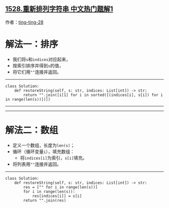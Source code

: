 ## [1528.重新排列字符串 中文热门题解1](https://leetcode.cn/problems/shuffle-string/solutions/100000/python3-liang-chong-jie-fa-by-ting-ting-28)

作者：[ting-ting-28](https://leetcode.cn/u/ting-ting-28)

# 解法一：排序
- 我们将`s`和`indices`对应起来，
- 按索引排序并得到`s`的值，
- 将它们用`""`连接并返回。


- - -
```python3
class Solution:
    def restoreString(self, s: str, indices: List[int]) -> str:
        return "".join([i[1] for i in sorted([(indices[i], s[i]) for i in range(len(s))])])
```
- - -
- - -
# 解法二：数组
- 定义一个数组，长度为`len(s)`；
- 循环（循环变量`i`），填充数组：
    - 将`indices[i]`为索引，`s[i]`填充。
- 将列表用`""`连接并返回。


- - -
```python3
class Solution:
    def restoreString(self, s: str, indices: List[int]) -> str:
        res = ["" for i in range(len(s))]
        for i in range(len(s)):
            res[indices[i]] = s[i]
        return "".join(res)
```